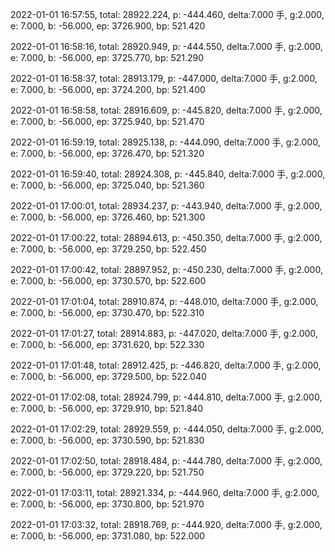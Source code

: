 2022-01-01 16:57:55, total: 28922.224, p: -444.460, delta:7.000 手, g:2.000, e: 7.000, b: -56.000, ep: 3726.900, bp: 521.420

2022-01-01 16:58:16, total: 28920.949, p: -444.550, delta:7.000 手, g:2.000, e: 7.000, b: -56.000, ep: 3725.770, bp: 521.290

2022-01-01 16:58:37, total: 28913.179, p: -447.000, delta:7.000 手, g:2.000, e: 7.000, b: -56.000, ep: 3724.200, bp: 521.400

2022-01-01 16:58:58, total: 28916.609, p: -445.820, delta:7.000 手, g:2.000, e: 7.000, b: -56.000, ep: 3725.940, bp: 521.470

2022-01-01 16:59:19, total: 28925.138, p: -444.090, delta:7.000 手, g:2.000, e: 7.000, b: -56.000, ep: 3726.470, bp: 521.320

2022-01-01 16:59:40, total: 28924.308, p: -445.840, delta:7.000 手, g:2.000, e: 7.000, b: -56.000, ep: 3725.040, bp: 521.360

2022-01-01 17:00:01, total: 28934.237, p: -443.940, delta:7.000 手, g:2.000, e: 7.000, b: -56.000, ep: 3726.460, bp: 521.300

2022-01-01 17:00:22, total: 28894.613, p: -450.350, delta:7.000 手, g:2.000, e: 7.000, b: -56.000, ep: 3729.250, bp: 522.450

2022-01-01 17:00:42, total: 28897.952, p: -450.230, delta:7.000 手, g:2.000, e: 7.000, b: -56.000, ep: 3730.570, bp: 522.600

2022-01-01 17:01:04, total: 28910.874, p: -448.010, delta:7.000 手, g:2.000, e: 7.000, b: -56.000, ep: 3730.470, bp: 522.310

2022-01-01 17:01:27, total: 28914.883, p: -447.020, delta:7.000 手, g:2.000, e: 7.000, b: -56.000, ep: 3731.620, bp: 522.330

2022-01-01 17:01:48, total: 28912.425, p: -446.820, delta:7.000 手, g:2.000, e: 7.000, b: -56.000, ep: 3729.500, bp: 522.040

2022-01-01 17:02:08, total: 28924.799, p: -444.810, delta:7.000 手, g:2.000, e: 7.000, b: -56.000, ep: 3729.910, bp: 521.840

2022-01-01 17:02:29, total: 28929.559, p: -444.050, delta:7.000 手, g:2.000, e: 7.000, b: -56.000, ep: 3730.590, bp: 521.830

2022-01-01 17:02:50, total: 28918.484, p: -444.780, delta:7.000 手, g:2.000, e: 7.000, b: -56.000, ep: 3729.220, bp: 521.750

2022-01-01 17:03:11, total: 28921.334, p: -444.960, delta:7.000 手, g:2.000, e: 7.000, b: -56.000, ep: 3730.800, bp: 521.970

2022-01-01 17:03:32, total: 28918.769, p: -444.920, delta:7.000 手, g:2.000, e: 7.000, b: -56.000, ep: 3731.080, bp: 522.000
